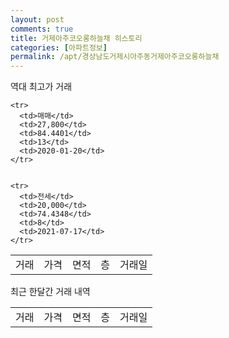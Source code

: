 ```yaml
---
layout: post
comments: true
title: 거제아주코오롱하늘채 히스토리
categories: [아파트정보]
permalink: /apt/경상남도거제시아주동거제아주코오롱하늘채
---
```


역대 최고가 거래
<table class="sortable">
    <tr>
      <td>거래</td>
      <td>가격</td>
      <td>면적</td>
      <td>층</td>
      <td>거래일</td>
    </tr>
    
    <tr>
      <td>매매</td>
      <td>27,800</td>
      <td>84.4401</td>
      <td>13</td>
      <td>2020-01-20</td>
    </tr>
        
    
    <tr>
      <td>전세</td>
      <td>20,000</td>
      <td>74.4348</td>
      <td>8</td>
      <td>2021-07-17</td>
    </tr>
        
    
</table>

최근 한달간 거래 내역

<font size='small'>
<table class="sortable">
    <tr>
      <td>거래</td>
      <td>가격</td>
      <td>면적</td>
      <td>층</td>
      <td>거래일</td>
    </tr>

</table>
</font>

